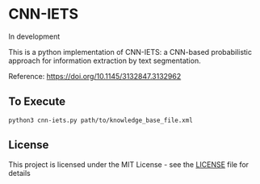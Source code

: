 # CNN-IETS

In development

This is a python implementation of CNN-IETS: a CNN-based probabilistic approach for information extraction by text segmentation.

Reference: https://doi.org/10.1145/3132847.3132962

## To Execute

```
python3 cnn-iets.py path/to/knowledge_base_file.xml
```

## License

This project is licensed under the MIT License - see the [LICENSE](LICENSE) file for details

